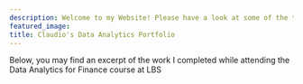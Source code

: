 ```yaml
---
description: Welcome to my Website! Please have a look at some of the things I worked on while at London Business School
featured_image: 
title: Claudio's Data Analytics Portfolio
---
```

Below, you may find an excerpt of the work I completed while attending the Data Analytics for Finance course at LBS

